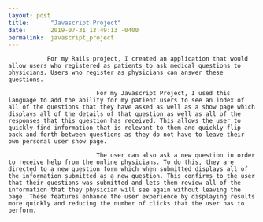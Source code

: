 ```yaml
---
layout: post
title:      "Javascript Project"
date:       2019-07-31 13:49:13 -0400
permalink:  javascript_project
---
```


              
               For my Rails project, I created an application that would allow users who registered as patients to ask medical questions to physicians. Users who register as physicians can answer these questions. 
							 
							 For my Javascript Project, I used this language to add the ability for my patient users to see an index of all of the questions that they have asked as well as a show page which displays all of the details of that question as well as all of the responses that this question has received. This allows the user to quickly find information that is relevant to them and quickly flip back and forth between questions as they do not have to leave their own personal user show page. 
							 
							 The user can also ask a new question in order to receive help from the online physicians. To do this, they are directed to a new question form which when submitted displays all of the information submitted as a new question. This confirms to the user that their questions was submitted and lets them review all of the information that they physician will see again without leaving the page. These features enhance the user experience by displaying results more quickly and reducing the number of clicks that the user has to perform. 
